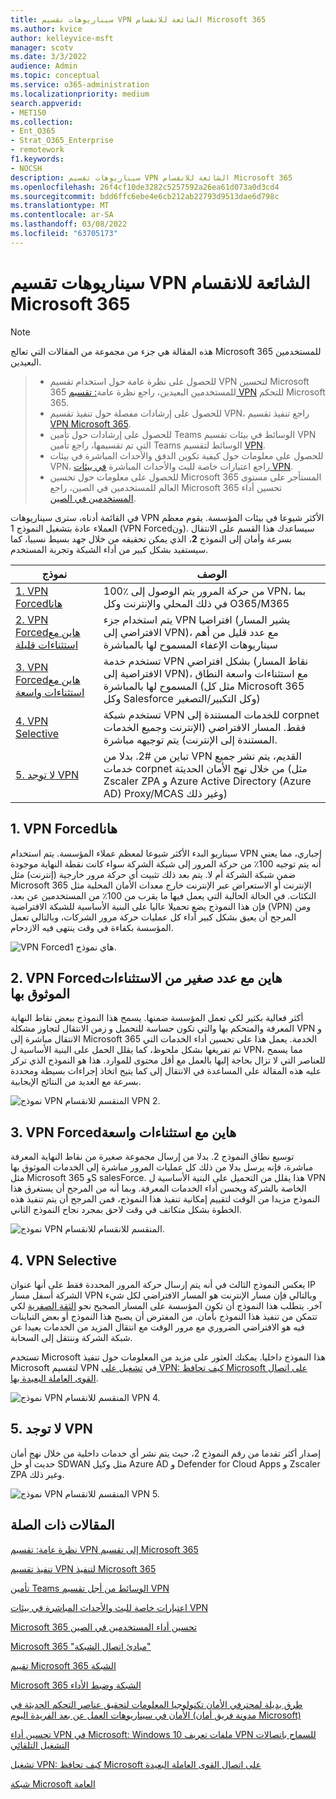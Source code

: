 ```yaml
---
title: سيناريوهات تقسيم VPN الشائعة للانقسام Microsoft 365
ms.author: kvice
author: kelleyvice-msft
manager: scotv
ms.date: 3/3/2022
audience: Admin
ms.topic: conceptual
ms.service: o365-administration
ms.localizationpriority: medium
search.appverid:
- MET150
ms.collection:
- Ent_O365
- Strat_O365_Enterprise
- remotework
f1.keywords:
- NOCSH
description: سيناريوهات تقسيم VPN الشائعة للانقسام Microsoft 365
ms.openlocfilehash: 26f4cf10de3282c5257592a26ea61d073a0d3cd4
ms.sourcegitcommit: bdd6ffc6ebe4e6cb212ab22793d9513dae6d798c
ms.translationtype: MT
ms.contentlocale: ar-SA
ms.lasthandoff: 03/08/2022
ms.locfileid: "63705173"
---
```

# <a name="common-vpn-split-tunneling-scenarios-for-microsoft-365"></a>سيناريوهات تقسيم VPN الشائعة للانقسام Microsoft 365

>[!NOTE]
>هذه المقالة هي جزء من مجموعة من المقالات التي تعالج Microsoft 365 للمستخدمين البعيدين.

>- للحصول على نظرة عامة حول استخدام تقسيم VPN لتحسين Microsoft 365 للمستخدمين البعيدين، راجع نظرة عامة[: تقسيم VPN](microsoft-365-vpn-split-tunnel.md) للتحكم Microsoft 365.
>- للحصول على إرشادات مفصلة حول تنفيذ تقسيم VPN، راجع تنفيذ تقسيم [VPN Microsoft 365](microsoft-365-vpn-implement-split-tunnel.md).
>- للحصول على إرشادات حول تأمين Teams الوسائط في بيئات تقسيم VPN التي تم تقسيمها، راجع تأمين Teams الوسائط لتقسيم [VPN](microsoft-365-vpn-securing-teams.md).
>- للحصول على معلومات حول كيفية تكوين الدفق والأحداث المباشرة في بيئات VPN، راجع اعتبارات خاصة للبث والأحداث المباشرة [في بيئات VPN](microsoft-365-vpn-stream-and-live-events.md).
>- للحصول على معلومات حول تحسين Microsoft 365 المستأجر على مستوى العالم للمستخدمين في الصين، راجع Microsoft 365 تحسين أداء [المستخدمين في الصين](microsoft-365-networking-china.md).

في القائمة أدناه، سترى سيناريوهات VPN الأكثر شيوعا في بيئات المؤسسة. يقوم معظم العملاء عادة بتشغيل النموذج 1 (VPN Forcedون). سيساعدك هذا القسم على الانتقال بسرعة وأمان إلى النموذج **2**، الذي يمكن تحقيقه من خلال جهد بسيط نسبيا، كما سيستفيد بشكل كبير من أداء الشبكة وتجربة المستخدم.

| نموذج | الوصف |
| --- | --- |
| [1. VPN Forcedهانا](#1-vpn-forced-tunnel) | 100٪ من حركة المرور يتم الوصول إلى VPN، بما في ذلك المحلي والإنترنت وكل O365/M365 |
| [2. VPN Forcedهاين مع استثناءات قليلة](#2-vpn-forced-tunnel-with-a-small-number-of-trusted-exceptions) | يتم استخدام جزء VPN افتراضيا (يشير المسار الافتراضي إلى VPN)، مع عدد قليل من أهم سيناريوهات الإعفاء المسموح لها بالمباشرة |
| [3. VPN Forcedهاين مع استثناءات واسعة](#3-vpn-forced-tunnel-with-broad-exceptions) | تستخدم خدمة VPN بشكل افتراضي (نقاط المسار الافتراضية إلى VPN)، مع استثناءات واسعة النطاق المسموح لها بالمباشرة (مثل كل Microsoft 365 وكل Salesforce وكل التكبير/التصغير) |
| [4. VPN Selective](#4-vpn-selective-tunnel) | تستخدم شبكة VPN للخدمات المستندة إلى corpnet فقط. المسار الافتراضي (الإنترنت وجميع الخدمات المستندة إلى الإنترنت) يتم توجيهه مباشرة. |
| [5. لا توجد VPN](#5-no-vpn) | تباين من #2. بدلا من VPN القديم، يتم نشر جميع خدمات corpnet من خلال نهج الأمان الحديثة (مثل Zscaler ZPA و Azure Active Directory (Azure AD) Proxy/MCAS وغير ذلك) |

## <a name="1-vpn-forced-tunnel"></a>1. VPN Forcedهانا

سيناريو البدء الأكثر شيوعا لمعظم عملاء المؤسسة. يتم استخدام VPN إجباري، مما يعني أنه يتم توجيه 100٪ من حركة المرور إلى شبكة الشركة سواء كانت نقطة النهاية موجودة ضمن شبكة الشركة أم لا. يتم بعد ذلك تثبيت أي حركة مرور خارجية (إنترنت) مثل Microsoft 365 الإنترنت أو الاستعراض عبر الإنترنت خارج معدات الأمان المحلية مثل التكئات. في الحالة الحالية التي يعمل فيها ما يقرب من 100٪ من المستخدمين عن بعد، فإن هذا النموذج يضع تحميلا عاليا على البنية الأساسية للشبكة الافتراضية (VPN) ومن المرجح أن يعيق بشكل كبير أداء كل عمليات حركة مرور الشركات، وبالتالي تعمل المؤسسة بكفاءة في وقت ينتهى فيه الازدحام.

![VPN Forcedهاي نموذج 1.](../media/vpn-split-tunneling/vpn-model-1.png)

## <a name="2-vpn-forced-tunnel-with-a-small-number-of-trusted-exceptions"></a>2. VPN Forcedهاين مع عدد صغير من الاستثناءات الموثوق بها

أكثر فعالية بكثير لكي تعمل المؤسسة ضمنها. يسمح هذا النموذج ببعض نقاط النهاية المعرفة والمتحكم بها والتي تكون حساسة للتحميل و زمن الانتقال لتجاوز مشكلة VPN و الانتقال مباشرة إلى Microsoft 365 الخدمة. يعمل هذا على تحسين أداء الخدمات التي تم تفريغها بشكل ملحوظ، كما يقلل الحمل على البنية الأساسية ل VPN، مما يسمح للعناصر التي لا تزال بحاجة إليها بالعمل مع أقل محتوى للموارد. هذا هو النموذج الذي تركز عليه هذه المقالة على المساعدة في الانتقال إلى كما يتيح اتخاذ إجراءات بسيطة ومحددة بسرعة مع العديد من النتائج الإيجابية.

![نموذج VPN المنقسم للانقسام VPN 2.](../media/vpn-split-tunneling/vpn-model-2.png)

## <a name="3-vpn-forced-tunnel-with-broad-exceptions"></a>3. VPN Forcedهاين مع استثناءات واسعة

توسيع نطاق النموذج 2. بدلا من إرسال مجموعة صغيرة من نقاط النهاية المعرفة مباشرة، فإنه يرسل بدلا من ذلك كل عمليات المرور مباشرة إلى الخدمات الموثوق بها مثل Microsoft 365 وS salesForce. هذا يقلل من التحميل على البنية الأساسية ل VPN الخاصة بالشركة ويحسن أداء الخدمات المعرفة. وبما أنه من المرجح أن يستغرق هذا النموذج مزيدا من الوقت لتقييم إمكانية تنفيذ هذا النموذج، فمن المرجح أن يتم تنفيذ هذه الخطوة بشكل متكاتف في وقت لاحق بمجرد نجاح النموذج الثاني.

![نموذج VPN المنقسم للانقسام للانقسام.](../media/vpn-split-tunneling/vpn-model-3.png)

## <a name="4-vpn-selective-tunnel"></a>4. VPN Selective

يعكس النموذج الثالث في أنه يتم إرسال حركة المرور المحددة فقط على أنها عنوان IP الشركة أسفل مسار VPN وبالتالي فإن مسار الإنترنت هو المسار الافتراضي لكل شيء آخر. يتطلب هذا النموذج أن تكون المؤسسة على المسار الصحيح نحو [الثقة الصفرية](https://www.microsoft.com/security/zero-trust?rtc=1) لكي تتمكن من تنفيذ هذا النموذج بأمان. من المفترض أن يصبح هذا النموذج أو بعض التباينات فيه هو الافتراضي الضروري مع مرور الوقت مع انتقال المزيد من الخدمات بعيدا عن شبكة الشركة وننتقل إلى السحابة.

تستخدم Microsoft هذا النموذج داخليا. يمكنك العثور على مزيد من المعلومات حول تنفيذ Microsoft لتقسيم VPN في [تشغيل على VPN: كيف تحافظ Microsoft على اتصال القوى العاملة البعيدة بها](https://www.microsoft.com/itshowcase/blog/running-on-vpn-how-microsoft-is-keeping-its-remote-workforce-connected/?elevate-lv).

![نموذج VPN المنقسم للانقسام VPN 4.](../media/vpn-split-tunneling/vpn-model-4.png)

## <a name="5-no-vpn"></a>5. لا توجد VPN

إصدار أكثر تقدما من رقم النموذج 2، حيث يتم نشر أي خدمات داخلية من خلال نهج أمان حديث أو حل SDWAN مثل وكيل Azure AD و Defender for Cloud Apps و Zscaler ZPA وغير ذلك.

![نموذج VPN المنقسم للانقسام VPN 5.](../media/vpn-split-tunneling/vpn-model-5.png)

## <a name="related-articles"></a>المقالات ذات الصلة

[نظرة عامة: تقسيم VPN إلى تقسيم Microsoft 365](microsoft-365-vpn-split-tunnel.md)

[تنفيذ تقسيم VPN لتنفيذ Microsoft 365](microsoft-365-vpn-implement-split-tunnel.md)

[تأمين Teams الوسائط من أجل تقسيم VPN](microsoft-365-vpn-securing-teams.md)

[اعتبارات خاصة للبث والأحداث المباشرة في بيئات VPN](microsoft-365-vpn-stream-and-live-events.md)

[Microsoft 365 تحسين أداء المستخدمين في الصين](microsoft-365-networking-china.md)

[Microsoft 365 "مبادئ اتصال الشبكة"](microsoft-365-network-connectivity-principles.md)

[تقييم Microsoft 365 الشبكة](assessing-network-connectivity.md)

[Microsoft 365 الشبكة وضبط الأداء](network-planning-and-performance.md)

[طرق بديلة لمحترفي الأمان تكنولوجيا المعلومات لتحقيق عناصر التحكم الحديثة في الأمان في سيناريوهات العمل عن بعد الفريدة اليوم (مدونة فريق أمان Microsoft)](https://www.microsoft.com/security/blog/2020/03/26/alternative-security-professionals-it-achieve-modern-security-controls-todays-unique-remote-work-scenarios/)

[تحسين أداء VPN في Microsoft: Windows 10 ملفات تعريف VPN للسماح باتصالات التشغيل التلقائي](https://www.microsoft.com/itshowcase/enhancing-remote-access-in-windows-10-with-an-automatic-vpn-profile)

[تشغيل VPN: كيف تحافظ Microsoft على اتصال القوى العاملة البعيدة](https://www.microsoft.com/itshowcase/blog/running-on-vpn-how-microsoft-is-keeping-its-remote-workforce-connected/?elevate-lv)

[شبكة Microsoft العامة](/azure/networking/microsoft-global-network)
